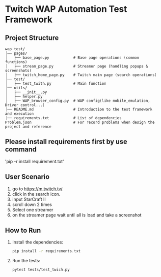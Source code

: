 # Twitch WAP Automation Test Framework

## Project Structure
```
wap_test/
│── pages/
│   ├── base_page.py           # Base page operations (common functions)
│   ├── stream_page.py         # Streamer page (handling popups & screenshots)
│   ├── twitch_home_page.py    # Twitch main page (search operations)
│── test/
│   ├── test_twith.py          # Main function 
│── utils/
│   ├── __init__.py            
│   ├── helper.py
│   ├── WAP_browser_config.py  # WAP config(like mobile_emulation, Driver control...)         
│── README.md                  # Introduction to the test framework and execution
│── requirements.txt           # List of dependencies
Problem.json                   # For record problems when design the project and reference
```

## Please install requirements first by use command 
'pip -r install requirement.txt'


## User Scenario
1. go to https://m.twitch.tv/
2. click in the search icon.
3. input StarCraft II
4. scroll down 2 times 
5. Select one streamer 
6. on the streamer page wait until all is load and take a screenshot

## How to Run
1. Install the dependencies:
   ```bash
   pip install -r requirements.txt
   ```
2. Run the tests:
   ```bash
   pytest tests/test_twich.py
   ``` 

